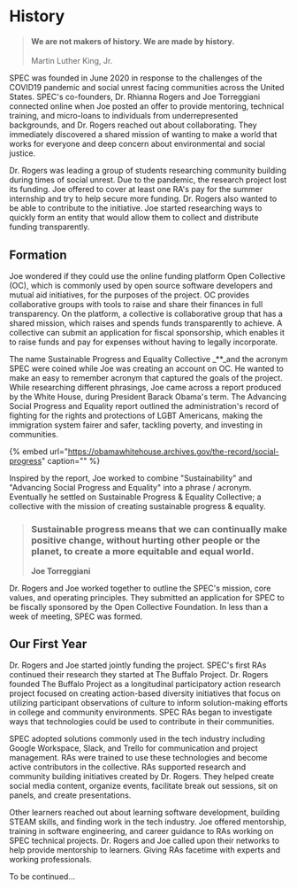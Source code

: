 # History

> #### We are not makers of history. We are made by history.
>
> Martin Luther King, Jr.

SPEC was founded in June 2020 in response to the challenges of the COVID19 pandemic and social unrest facing communities across the United States. SPEC's co-founders, Dr. Rhianna Rogers and Joe Torreggiani connected online when Joe posted an offer to provide mentoring, technical training, and micro-loans to individuals from underrepresented backgrounds, and Dr. Rogers reached out about collaborating. They immediately discovered a shared mission of wanting to make a world that works for everyone and deep concern about environmental and social justice.

Dr. Rogers was leading a group of students researching community building during times of social unrest. Due to the pandemic, the research project lost its funding. Joe offered to cover at least one RA's pay for the summer internship and try to help secure more funding. Dr. Rogers also wanted to be able to contribute to the initiative. Joe started researching ways to quickly form an entity that would allow them to collect and distribute funding transparently.

## Formation

Joe wondered if they could use the online funding platform Open Collective \(OC\), which is commonly used by open source software developers and mutual aid initiatives, for the purposes of the project. OC provides collaborative groups with tools to raise and share their finances in full transparency. On the platform, a collective is collaborative group that has a shared mission, which raises and spends funds transparently to achieve. A collective can submit an application for fiscal sponsorship, which enables it to raise funds and pay for expenses without having to legally incorporate.

The name Sustainable Progress and Equality Collective \_\*\*\_and the acronym SPEC were coined while Joe was creating an account on OC. He wanted to make an easy to remember acronym that captured the goals of the project. While researching different phrasings, Joe came across a report produced by the White House, during President Barack Obama's term. The Advancing Social Progress and Equality report outlined the administration's record of fighting for the rights and protections of LGBT Americans, making the immigration system fairer and safer, tackling poverty, and investing in communities.

{% embed url="https://obamawhitehouse.archives.gov/the-record/social-progress" caption="" %}

Inspired by the report, Joe worked to combine "Sustainability" and "Advancing Social Progress and Equality" into a phrase / acronym. Eventually he settled on Sustainable Progress & Equality Collective; a collective with the mission of creating sustainable progress & equality.

> ### **Sustainable progress means that we can continually make positive change, without hurting other people or the planet, to create a more equitable and equal world.**
>
> **Joe Torreggiani**

Dr. Rogers and Joe worked together to outline the SPEC's mission, core values, and operating principles. They submitted an application for SPEC to be fiscally sponsored by the Open Collective Foundation. In less than a week of meeting, SPEC was formed.

## Our First Year

Dr. Rogers and Joe started jointly funding the project. SPEC's first RAs continued their research they started at The Buffalo Project. Dr. Rogers founded The Buffalo Project as a longitudinal participatory action research project focused on creating action-based diversity initiatives that focus on utilizing participant observations of culture to inform solution-making efforts in college and community environments. SPEC RAs began to investigate ways that technologies could be used to contribute in their communities.

SPEC adopted solutions commonly used in the tech industry including Google Workspace, Slack, and Trello for communication and project management. RAs were trained to use these technologies and become active contributors in the collective. RAs supported research and community building initiatives created by Dr. Rogers. They helped create social media content, organize events, facilitate break out sessions, sit on panels, and create presentations.

Other learners reached out about learning software development, building STEAM skills, and finding work in the tech industry. Joe offered mentorship, training in software engineering, and career guidance to RAs working on SPEC technical projects. Dr. Rogers and Joe called upon their networks to help provide mentorship to learners. Giving RAs facetime with experts and working professionals.

To be continued...

